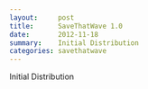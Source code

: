 ```yaml
---
layout:     post
title:      SaveThatWave 1.0 
date:       2012-11-18
summary:    Initial Distribution
categories: savethatwave
---
```

Initial Distribution